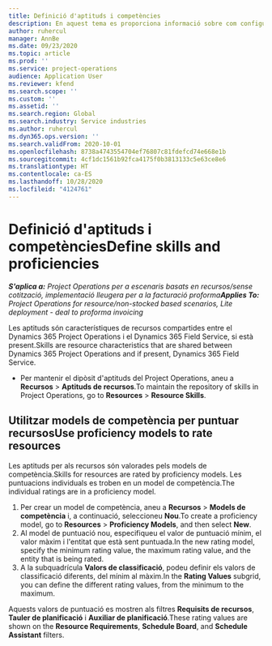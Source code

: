 ```yaml
---
title: Definició d'aptituds i competències
description: En aquest tema es proporciona informació sobre com configurar models de competència per puntuar recursos.
author: ruhercul
manager: AnnBe
ms.date: 09/23/2020
ms.topic: article
ms.prod: ''
ms.service: project-operations
audience: Application User
ms.reviewer: kfend
ms.search.scope: ''
ms.custom: ''
ms.assetid: ''
ms.search.region: Global
ms.search.industry: Service industries
ms.author: ruhercul
ms.dyn365.ops.version: ''
ms.search.validFrom: 2020-10-01
ms.openlocfilehash: 8738a4743554704ef76807c81fdefcd74e668e1b
ms.sourcegitcommit: 4cf1dc1561b92fca4175f0b3813133c5e63ce8e6
ms.translationtype: HT
ms.contentlocale: ca-ES
ms.lasthandoff: 10/28/2020
ms.locfileid: "4124761"
---
```

# <a name="define-skills-and-proficiencies"></a><span data-ttu-id="dd3d0-103">Definició d'aptituds i competències</span><span class="sxs-lookup"><span data-stu-id="dd3d0-103">Define skills and proficiencies</span></span>

<span data-ttu-id="dd3d0-104">_**S'aplica a:** Project Operations per a escenaris basats en recursos/sense cotització, implementació lleugera per a la facturació proforma_</span><span class="sxs-lookup"><span data-stu-id="dd3d0-104">_**Applies To:** Project Operations for resource/non-stocked based scenarios, Lite deployment - deal to proforma invoicing_</span></span>

<span data-ttu-id="dd3d0-105">Les aptituds són característiques de recursos compartides entre el Dynamics 365 Project Operations i el Dynamics 365 Field Service, si està present.</span><span class="sxs-lookup"><span data-stu-id="dd3d0-105">Skills are resource characteristics that are shared between Dynamics 365 Project Operations and if present, Dynamics 365 Field Service.</span></span> 

- <span data-ttu-id="dd3d0-106">Per mantenir el dipòsit d'aptituds del Project Operations, aneu a **Recursos** \> **Aptituds de recursos**.</span><span class="sxs-lookup"><span data-stu-id="dd3d0-106">To maintain the repository of skills in Project Operations, go to **Resources** \> **Resource Skills**.</span></span> 

## <a name="use-proficiency-models-to-rate-resources"></a><span data-ttu-id="dd3d0-107">Utilitzar models de competència per puntuar recursos</span><span class="sxs-lookup"><span data-stu-id="dd3d0-107">Use proficiency models to rate resources</span></span>

<span data-ttu-id="dd3d0-108">Les aptituds per als recursos són valorades pels models de competència.</span><span class="sxs-lookup"><span data-stu-id="dd3d0-108">Skills for resources are rated by proficiency models.</span></span> <span data-ttu-id="dd3d0-109">Les puntuacions individuals es troben en un model de competència.</span><span class="sxs-lookup"><span data-stu-id="dd3d0-109">The individual ratings are in a proficiency model.</span></span> 

1. <span data-ttu-id="dd3d0-110">Per crear un model de competència, aneu a **Recursos** \> **Models de competència** i, a continuació, seleccioneu **Nou**.</span><span class="sxs-lookup"><span data-stu-id="dd3d0-110">To create a proficiency model, go to **Resources** \> **Proficiency Models**, and then select **New**.</span></span>
2. <span data-ttu-id="dd3d0-111">Al model de puntuació nou, especifiqueu el valor de puntuació mínim, el valor màxim i l'entitat que està sent puntuada.</span><span class="sxs-lookup"><span data-stu-id="dd3d0-111">In the new rating model, specify the minimum rating value, the maximum rating value, and the entity that is being rated.</span></span>
3. <span data-ttu-id="dd3d0-112">A la subquadrícula **Valors de classificació**, podeu definir els valors de classificació diferents, del mínim al màxim.</span><span class="sxs-lookup"><span data-stu-id="dd3d0-112">In the **Rating Values** subgrid, you can define the different rating values, from the minimum to the maximum.</span></span>


<span data-ttu-id="dd3d0-113">Aquests valors de puntuació es mostren als filtres **Requisits de recursos**, **Tauler de planificació** i **Auxiliar de planificació**.</span><span class="sxs-lookup"><span data-stu-id="dd3d0-113">These rating values are shown on the **Resource Requirements**, **Schedule Board**, and **Schedule Assistant** filters.</span></span>
